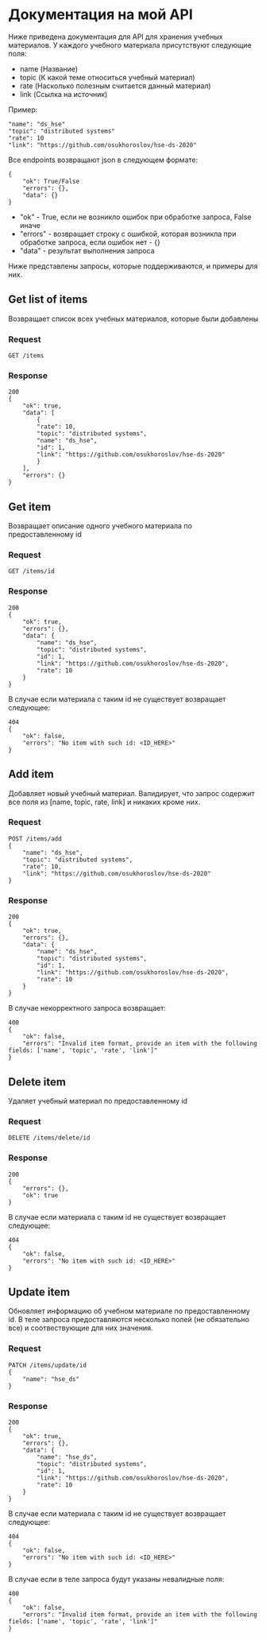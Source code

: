 # Документация на мой API

Ниже приведена документация для API для хранения учебных материалов.
У каждого учебного материала присутствуют следующие поля:
- name (Название)
- topic (К какой теме относиться учебный материал)
- rate (Насколько полезным считается данный материал)
- link (Ссылка на источник)

Пример:

    "name": "ds_hse"
    "topic": "distributed systems"
    "rate": 10
    "link": "https://github.com/osukhoroslov/hse-ds-2020"


Все endpoints возвращают json в cледующем формате:

    {
        "ok": True/False
        "errors": {},
        "data": {}
    }

- "ok" - True, если не возникло ошибок при обработке запроса, False иначе
- "errors" - возвращает строку с ошибкой, которая возникла при обработке запроса, если ошибок нет - {}
- "data" - результат выполнения запроса

Ниже представлены запросы, которые поддерживаются, и примеры для них.

## Get list of items

Возвращает список всех учебных материалов, которые были добавлены

### Request

    GET /items


### Response

    200
    {
        "ok": true,
        "data": [
            {
            "rate": 10,
            "topic": "distributed systems",
            "name": "ds_hse",
            "id": 1,
            "link": "https://github.com/osukhoroslov/hse-ds-2020"
            }
        ],
        "errors": {}
    }


## Get item

Возвращает описание одного учебного материала по предоставленному id

### Request

    GET /items/id


### Response

    200
    {
        "ok": true,
        "errors": {},
        "data": {
            "name": "ds_hse",
            "topic": "distributed systems",
            "id": 1,
            "link": "https://github.com/osukhoroslov/hse-ds-2020",
            "rate": 10
        }
    }

В случае если материала с таким id не существует возвращает следующее:

    404
    {
        "ok": false,
        "errors": "No item with such id: <ID_HERE>"
    }



## Add item

Добавляет новый учебный материал. Валидирует, что запрос содержит все поля из [name, topic, rate, link] и никаких кроме них.

### Request

    POST /items/add
    {
        "name": "ds_hse",
        "topic": "distributed systems",
        "rate": 10,
        "link": "https://github.com/osukhoroslov/hse-ds-2020"
    }


### Response

    200
    {
        "ok": true,
        "errors": {},
        "data": {
            "name": "ds_hse",
            "topic": "distributed systems",
            "id": 1,
            "link": "https://github.com/osukhoroslov/hse-ds-2020",
            "rate": 10
        }
    }

В случае некорректного запроса возвращает:

    400
    {
        "ok": false,
        "errors": "Invalid item format, provide an item with the following fields: ['name', 'topic', 'rate', 'link']"
    }

## Delete item

Удаляет учебный материал по предоставленному id

### Request

    DELETE /items/delete/id


### Response

    200
    {
        "errors": {},
        "ok": true
    }

В случае если материала с таким id не существует возвращает следующее:

    404
    {
        "ok": false,
        "errors": "No item with such id: <ID_HERE>"
    }


## Update item

Обновляет информацию об учебном материале по предоставленному id. В теле запроса предоставляются несколько полей (не обязательно все) и соотвествующие для них значения.

### Request

    PATCH /items/update/id
    {
        "name": "hse_ds"
    }


### Response

    200
    {
        "ok": true,
        "errors": {},
        "data": {
            "name": "hse_ds",
            "topic": "distributed systems",
            "id": 1,
            "link": "https://github.com/osukhoroslov/hse-ds-2020",
            "rate": 10
        }
    }

В случае если материала с таким id не существует возвращает следующее:

    404
    {
        "ok": false,
        "errors": "No item with such id: <ID_HERE>"
    }

В случае если в теле запроса будут указаны невалидные поля:

    400
    {
        "ok": false,
        "errors": "Invalid item format, provide an item with the following fields: ['name', 'topic', 'rate', 'link']"
    }


